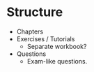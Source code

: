 # Structure
- Chapters
- Exercises / Tutorials
    - Separate workbook?
- Questions
    - Exam-like questions.
